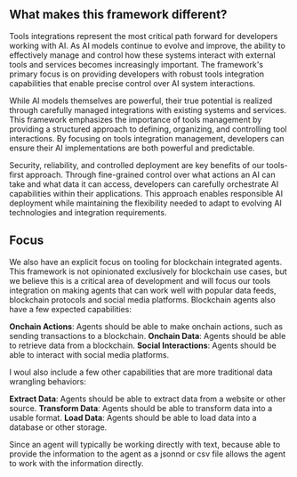 ## What makes this framework different?

Tools integrations represent the most critical path forward for developers working with AI. As AI models continue to evolve and improve, the ability to effectively manage and control how these systems interact with external tools and services becomes increasingly important. The framework's primary focus is on providing developers with robust tools integration capabilities that enable precise control over AI system interactions.

While AI models themselves are powerful, their true potential is realized through carefully managed integrations with existing systems and services. This framework emphasizes the importance of tools management by providing a structured approach to defining, organizing, and controlling tool interactions. By focusing on tools integration management, developers can ensure their AI implementations are both powerful and predictable.

Security, reliability, and controlled deployment are key benefits of our tools-first approach. Through fine-grained control over what actions an AI can take and what data it can access, developers can carefully orchestrate AI capabilities within their applications. This approach enables responsible AI deployment while maintaining the flexibility needed to adapt to evolving AI technologies and integration requirements.


## Focus

We also have an explicit focus on tooling for blockchain integrated agents.  This framework is not opinionated exclusively for blockchain use cases, but we believe this is a critical area of development and will focus our tools integration on making agents that can work well with popular data feeds, blockchain protocols and social media platforms.  Blockchain agents also have a few expected capabilities:

**Onchain Actions**: Agents should be able to make onchain actions, such as sending transactions to a blockchain.
**Onchain Data**: Agents should be able to retrieve data from a blockchain.
**Social Interactions**: Agents should be able to interact with social media platforms.


I woul also include a few other capabilities that are more traditional data wrangling behaviors:

**Extract Data**: Agents should be able to extract data from a website or other source.
**Transform Data**: Agents should be able to transform data into a usable format.
**Load Data**: Agents should be able to load data into a database or other storage.


Since an agent will typically be working directly with text, because able to provide the information to the agent as a jsonnd or csv file allows the agent to work with the information directly.
